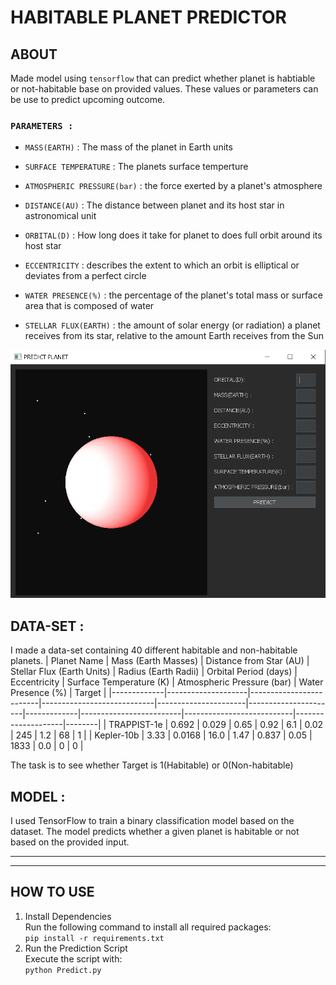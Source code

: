 # HABITABLE PLANET PREDICTOR

## ABOUT

Made model using `tensorflow` that can predict whether planet is habtiable or not-habitable base on provided values.
These values or parameters can be use to predict upcoming outcome.
### `PARAMETERS : `

* `MASS(EARTH)` : The mass of the planet in Earth units
* `SURFACE TEMPERATURE` : The planets surface temperture
* `ATMOSPHERIC PRESSURE(bar)` : the force exerted by a planet's atmosphere
* `DISTANCE(AU)` : The distance between planet and its host star in astronomical unit
* `ORBITAL(D)` : How long does it take for planet to does full orbit around its host star

* `ECCENTRICITY` : describes the extent to which an orbit is elliptical or deviates from a perfect circle
* `WATER PRESENCE(%)` : the percentage of the planet's total mass or surface area that is composed of water
* `STELLAR FLUX(EARTH)` : the amount of solar energy (or radiation) a planet receives from its star, relative to the amount Earth receives from the Sun


![Example Image](https://github.com/GameDevRichtofen-G/HabitablePlanetPredictor/blob/main/image-s.PNG)






## DATA-SET : 

I made a data-set containing 40 different habitable and non-habitable planets.
| Planet Name  | Mass (Earth Masses) | Distance from Star (AU) | Stellar Flux (Earth Units) | Radius (Earth Radii) | Orbital Period (days) | Eccentricity | Surface Temperature (K) | Atmospheric Pressure (bar) | Water Presence (%) | Target |
|-------------|--------------------|-------------------------|----------------------------|----------------------|----------------------|-------------|-------------------------|---------------------------|--------------------|--------|
| TRAPPIST-1e | 0.692              | 0.029                   | 0.65                       | 0.92                 | 6.1                  | 0.02        | 245                     | 1.2                       | 68                 | 1      |
| Kepler-10b  | 3.33               | 0.0168                  | 16.0                       | 1.47                 | 0.837                | 0.05        | 1833                    | 0.0                       | 0                  | 0      |

The task is to see whether Target is 1(Habitable) or 0(Non-habitable)


## MODEL : 
I used TensorFlow to train a binary classification model based on the dataset. The model predicts whether a given planet is habitable or not based on the provided input.

----------------------------
----------------------------

## HOW TO USE 
1. Install Dependencies  
       Run the following command to install all required packages:  
       ```
       pip install -r requirements.txt
       ```
2. Run the Prediction Script  
       Execute the script with:  
       ```
       python Predict.py
       ```
